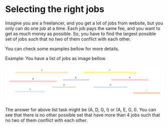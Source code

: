 # Selecting the right jobs

Imagine you are a freelancer, and you get a lot of jobs from website, but you only can do one job at a time. Each job pays the same fee, and you want to get as much money as possible. So, you have to find the largest possible set of jobs such that no two of them conflict with each other.

You can check some examples bellow for more details.

Example: You have a list of jobs as image bellow.

<p align="center">
    <img src="https://raw.githubusercontent.com/tienmanh2208/public-asset-depressed-developer/master/posts/algorithm/select_right_jobs/example_list_jobs.png" alt="drawing"/>
</p>

The answer for above list task might be (A, D, G, I) or (A, E, G, I). You can see that there is no other possible set that have more than 4 jobs such that no two of them conflict with each other.
